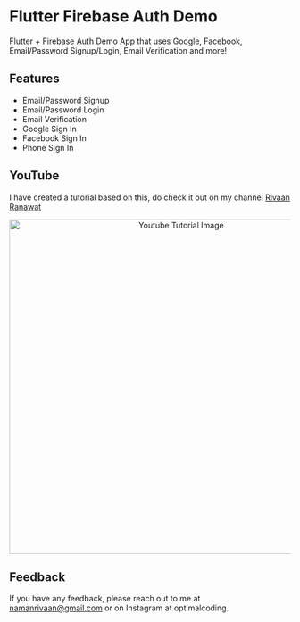 # Flutter Firebase Auth Demo

Flutter + Firebase Auth Demo App that uses Google, Facebook, Email/Password Signup/Login, Email Verification and more!

## Features
- Email/Password Signup
- Email/Password Login
- Email Verification
- Google Sign In
- Facebook Sign In
- Phone Sign In

## YouTube
I have created a tutorial based on this, do check it out on my channel [Rivaan Ranawat](https://youtu.be/u8H652UY-L8)

<p align="center">
  <img width="600" src="https://github.com/RivaanRanawat/flutter-firebase-auth/blob/master/screenshot.jpg" alt="Youtube Tutorial Image">
</p>
    
## Feedback

If you have any feedback, please reach out to me at namanrivaan@gmail.com or on Instagram at optimalcoding.

